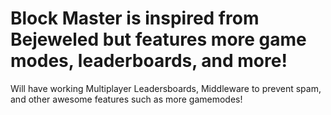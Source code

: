 # Block Master is inspired from Bejeweled but features more game modes, leaderboards, and more!

Will have working Multiplayer Leadersboards, Middleware to prevent spam, and other awesome features such as more gamemodes!